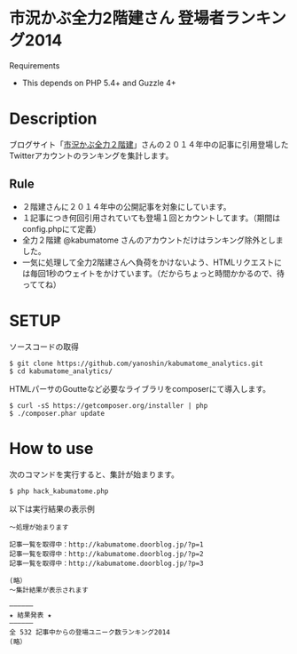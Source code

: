 市況かぶ全力2階建さん 登場者ランキング2014
====================

Requirements

-  This depends on PHP 5.4+ and Guzzle 4+

# Description

ブログサイト「[市況かぶ全力２階建](http://kabumatome.doorblog.jp/)」さんの２０１４年中の記事に引用登場したTwitterアカウントのランキングを集計します。

## Rule

- ２階建さんに２０１４年中の公開記事を対象にしています。
- １記事につき何回引用されていても登場１回とカウントしてます。（期間はconfig.phpにて定義）
- 全力２階建 @kabumatome さんのアカウントだけはランキング除外としました。
- 一気に処理して全力2階建さんへ負荷をかけないよう、HTMLリクエストには毎回1秒のウェイトをかけています。（だからちょっと時間かかるので、待っててね）

# SETUP

ソースコードの取得
```
$ git clone https://github.com/yanoshin/kabumatome_analytics.git
$ cd kabumatome_analytics/
```

HTMLパーサのGoutteなど必要なライブラリをcomposerにて導入します。
```
$ curl -sS https://getcomposer.org/installer | php
$ ./composer.phar update
```

# How to use

次のコマンドを実行すると、集計が始まります。
```
$ php hack_kabumatome.php
```

以下は実行結果の表示例
```
〜処理が始まります

記事一覧を取得中：http://kabumatome.doorblog.jp/?p=1
記事一覧を取得中：http://kabumatome.doorblog.jp/?p=2
記事一覧を取得中：http://kabumatome.doorblog.jp/?p=3

(略）
〜集計結果が表示されます

——————
★ 結果発表 ★
——————
全 532 記事中からの登場ユニーク数ランキング2014
(略）
```

